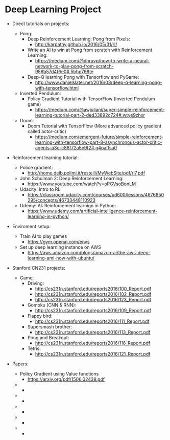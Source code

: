 # Deep Learning Project
* Direct tutorials on projects:
  * Pong:
    * Deep Reinforcement Learning: Pong from Pixels: 
      * http://karpathy.github.io/2016/05/31/rl/
    * Write an AI to win at Pong from scratch with Reinforcement Learning: 
      * https://medium.com/@dhruvp/how-to-write-a-neural-network-to-play-pong-from-scratch-956b57d4f6e0#.5bhp768te
    * Deep-Q learning Pong with Tensorflow and PyGame:
      * http://www.danielslater.net/2016/03/deep-q-learning-pong-with-tensorflow.html
  * Inverted Pendulum:
    * Policy Gradient Tutorial with TensorFlow (Inverted Pendulum game)
      * https://medium.com/@awjuliani/super-simple-reinforcement-learning-tutorial-part-2-ded33892c724#.wtye9zhxr
  * Doom:
    * Doom Tutorial with TensorFlow (More advanced policy gradient called actor-critic)
      * https://medium.com/emergent-future/simple-reinforcement-learning-with-tensorflow-part-8-asynchronous-actor-critic-agents-a3c-c88f72a5e9f2#.g4oai1sa0

* Reinforcement learning tutorial:
  * Police gradient:
    * http://home.deib.polimi.it/restelli/MyWebSite/pdf/rl7.pdf
  * John Schulman 2: Deep Reinforcement Learning:
    * https://www.youtube.com/watch?v=oPGVsoBonLM
  * Udacity: Intro to RL
    * https://classroom.udacity.com/courses/ud600/lessons/4676850295/concepts/46733448110923
  * Udemy: AI: Reinforcement learnign in Python:
    * https://www.udemy.com/artificial-intelligence-reinforcement-learning-in-python/
    
* Enviroment setup:
  * Train AI to play games
    * https://gym.openai.com/envs
  * Set up deep learning instance on AWS
    * https://aws.amazon.com/blogs/amazon-ai/the-aws-deep-learning-ami-now-with-ubuntu/

* Stanford CN231 projects:
  * Game:
    * Driving:
      * http://cs231n.stanford.edu/reports2016/100_Report.pdf
      * http://cs231n.stanford.edu/reports2016/102_Report.pdf
      * http://cs231n.stanford.edu/reports2016/123_Report.pdf
    * Gomoku (CNN & RNN):
      * http://cs231n.stanford.edu/reports2016/109_Report.pdf
    * Flappy bird:
      * http://cs231n.stanford.edu/reports2016/111_Report.pdf
    * Supersmash brother:
      * http://cs231n.stanford.edu/reports2016/113_Report.pdf
    * Pong and Breakout:
      * http://cs231n.stanford.edu/reports2016/116_Report.pdf
    * Tetris:
      * http://cs231n.stanford.edu/reports2016/121_Report.pdf

* Papers:
  * Policy Gradient using Value functions
    * https://arxiv.org/pdf/1506.02438.pdf
  * 
    * 
  * 
    * 
  * 
    * 
  * 
    * 
  * 
    * 
